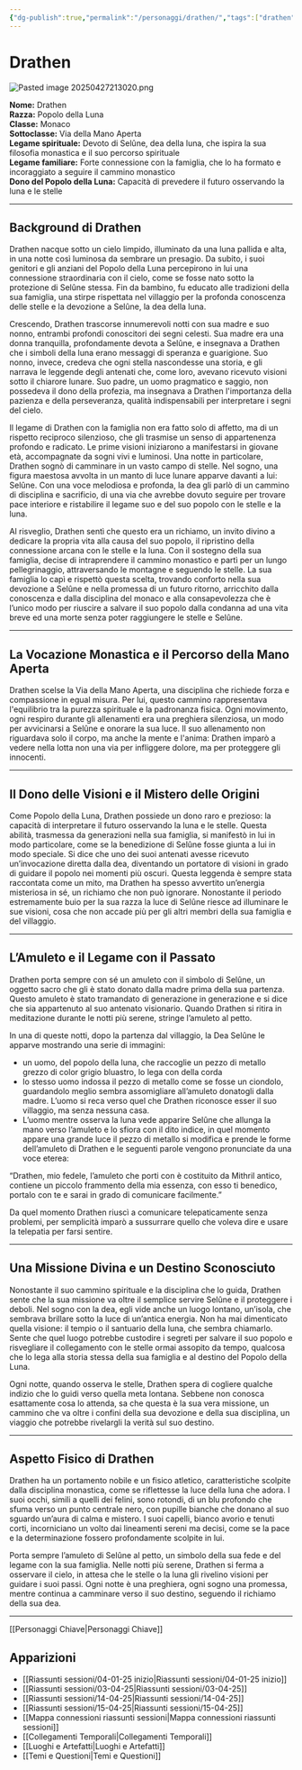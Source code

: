 ```yaml
---
{"dg-publish":true,"permalink":"/personaggi/drathen/","tags":["drathen"]}
---
```


# Drathen

![Pasted image 20250427213020.png](/img/user/Pasted%20image%2020250427213020.png)

**Nome:** Drathen  
**Razza:** Popolo della Luna  
**Classe:** Monaco  
**Sottoclasse:** Via della Mano Aperta  
**Legame spirituale:** Devoto di Selûne, dea della luna, che ispira la sua filosofia monastica e il suo percorso spirituale  
**Legame familiare:** Forte connessione con la famiglia, che lo ha formato e incoraggiato a seguire il cammino monastico  
**Dono del Popolo della Luna:** Capacità di prevedere il futuro osservando la luna e le stelle

---

## Background di Drathen
Drathen nacque sotto un cielo limpido, illuminato da una luna pallida e alta, in una notte così luminosa da sembrare un presagio. Da subito, i suoi genitori e gli anziani del Popolo della Luna percepirono in lui una connessione straordinaria con il cielo, come se fosse nato sotto la protezione di Selûne stessa. Fin da bambino, fu educato alle tradizioni della sua famiglia, una stirpe rispettata nel villaggio per la profonda conoscenza delle stelle e la devozione a Selûne, la dea della luna.

Crescendo, Drathen trascorse innumerevoli notti con sua madre e suo nonno, entrambi profondi conoscitori dei segni celesti. Sua madre era una donna tranquilla, profondamente devota a Selûne, e insegnava a Drathen che i simboli della luna erano messaggi di speranza e guarigione. Suo nonno, invece, credeva che ogni stella nascondesse una storia, e gli narrava le leggende degli antenati che, come loro, avevano ricevuto visioni sotto il chiarore lunare. Suo padre, un uomo pragmatico e saggio, non possedeva il dono della profezia, ma insegnava a Drathen l'importanza della pazienza e della perseveranza, qualità indispensabili per interpretare i segni del cielo.

Il legame di Drathen con la famiglia non era fatto solo di affetto, ma di un rispetto reciproco silenzioso, che gli trasmise un senso di appartenenza profondo e radicato. Le prime visioni iniziarono a manifestarsi in giovane età, accompagnate da sogni vivi e luminosi. Una notte in particolare, Drathen sognò di camminare in un vasto campo di stelle. Nel sogno, una figura maestosa avvolta in un manto di luce lunare apparve davanti a lui: Selûne. Con una voce melodiosa e profonda, la dea gli parlò di un cammino di disciplina e sacrificio, di una via che avrebbe dovuto seguire per trovare pace interiore e ristabilire il legame suo e del suo popolo con le stelle e la luna.

Al risveglio, Drathen sentì che questo era un richiamo, un invito divino a dedicare la propria vita alla causa del suo popolo, il ripristino della connessione arcana con le stelle e la luna. Con il sostegno della sua famiglia, decise di intraprendere il cammino monastico e partì per un lungo pellegrinaggio, attraversando le montagne e seguendo le stelle. La sua famiglia lo capì e rispettò questa scelta, trovando conforto nella sua devozione a Selûne e nella promessa di un futuro ritorno, arricchito dalla conoscenza e dalla disciplina del monaco e alla consapevolezza che è l’unico modo per riuscire a salvare il suo popolo dalla condanna ad una vita breve ed una morte senza poter raggiungere le stelle e Selûne.

---

## La Vocazione Monastica e il Percorso della Mano Aperta
Drathen scelse la Via della Mano Aperta, una disciplina che richiede forza e compassione in egual misura. Per lui, questo cammino rappresentava l'equilibrio tra la purezza spirituale e la padronanza fisica. Ogni movimento, ogni respiro durante gli allenamenti era una preghiera silenziosa, un modo per avvicinarsi a Selûne e onorare la sua luce. Il suo allenamento non riguardava solo il corpo, ma anche la mente e l'anima: Drathen imparò a vedere nella lotta non una via per infliggere dolore, ma per proteggere gli innocenti.

---

## Il Dono delle Visioni e il Mistero delle Origini
Come Popolo della Luna, Drathen possiede un dono raro e prezioso: la capacità di interpretare il futuro osservando la luna e le stelle. Questa abilità, trasmessa da generazioni nella sua famiglia, si manifestò in lui in modo particolare, come se la benedizione di Selûne fosse giunta a lui in modo speciale. Si dice che uno dei suoi antenati avesse ricevuto un’invocazione diretta dalla dea, diventando un portatore di visioni in grado di guidare il popolo nei momenti più oscuri. Questa leggenda è sempre stata raccontata come un mito, ma Drathen ha spesso avvertito un’energia misteriosa in sé, un richiamo che non può ignorare. Nonostante il periodo estremamente buio per la sua razza la luce di Selûne riesce ad illuminare le sue visioni, cosa che non accade più per gli altri membri della sua famiglia e del villaggio.

---

## L’Amuleto e il Legame con il Passato
Drathen porta sempre con sé un amuleto con il simbolo di Selûne, un oggetto sacro che gli è stato donato dalla madre prima della sua partenza. Questo amuleto è stato tramandato di generazione in generazione e si dice che sia appartenuto al suo antenato visionario. Quando Drathen si ritira in meditazione durante le notti più serene, stringe l’amuleto al petto.

In una di queste notti, dopo la partenza dal villaggio, la Dea Selûne le apparve mostrando una serie di immagini:
- un uomo, del popolo della luna, che raccoglie un pezzo di metallo grezzo di color grigio bluastro, lo lega con della corda
- lo stesso uomo indossa il pezzo di metallo come se fosse un ciondolo, guardandolo meglio sembra assomigliare all’amuleto donatogli dalla madre. L’uomo si reca verso quel che Drathen riconosce esser il suo villaggio, ma senza nessuna casa.
- L’uomo mentre osserva la luna vede apparire Selûne che allunga la mano verso l’amuleto e lo sfiora con il dito indice, in quel momento appare una grande luce il pezzo di metallo si modifica e prende le forme dell’amuleto di Drathen e le seguenti parole vengono pronunciate da una voce eterea:

“Drathen, mio fedele, l’amuleto che porti con è costituito da Mithril antico, contiene un piccolo frammento della mia essenza, con esso ti benedico, portalo con te e sarai in grado di comunicare facilmente.”

Da quel momento Drathen riuscì a comunicare telepaticamente senza problemi, per semplicità imparò a sussurrare quello che voleva dire e usare la telepatia per farsi sentire.

---

## Una Missione Divina e un Destino Sconosciuto
Nonostante il suo cammino spirituale e la disciplina che lo guida, Drathen sente che la sua missione va oltre il semplice servire Selûne e il proteggere i deboli. Nel sogno con la dea, egli vide anche un luogo lontano, un’isola, che sembrava brillare sotto la luce di un’antica energia. Non ha mai dimenticato quella visione: il tempio o il santuario della luna, che sembra chiamarlo. Sente che quel luogo potrebbe custodire i segreti per salvare il suo popolo e risvegliare il collegamento con le stelle ormai assopito da tempo, qualcosa che lo lega alla storia stessa della sua famiglia e al destino del Popolo della Luna.

Ogni notte, quando osserva le stelle, Drathen spera di cogliere qualche indizio che lo guidi verso quella meta lontana. Sebbene non conosca esattamente cosa lo attenda, sa che questa è la sua vera missione, un cammino che va oltre i confini della sua devozione e della sua disciplina, un viaggio che potrebbe rivelargli la verità sul suo destino.

---

## Aspetto Fisico di Drathen
Drathen ha un portamento nobile e un fisico atletico, caratteristiche scolpite dalla disciplina monastica, come se riflettesse la luce della luna che adora. I suoi occhi, simili a quelli dei felini, sono rotondi, di un blu profondo che sfuma verso un punto centrale nero, con pupille bianche che donano al suo sguardo un’aura di calma e mistero. I suoi capelli, bianco avorio e tenuti corti, incorniciano un volto dai lineamenti sereni ma decisi, come se la pace e la determinazione fossero profondamente scolpite in lui.

Porta sempre l’amuleto di Selûne al petto, un simbolo della sua fede e del legame con la sua famiglia. Nelle notti più serene, Drathen si ferma a osservare il cielo, in attesa che le stelle o la luna gli rivelino visioni per guidare i suoi passi. Ogni notte è una preghiera, ogni sogno una promessa, mentre continua a camminare verso il suo destino, seguendo il richiamo della sua dea.

---

[[Personaggi Chiave\|Personaggi Chiave]]

## Apparizioni
- [[Riassunti sessioni/04-01-25 inizio\|Riassunti sessioni/04-01-25 inizio]]
- [[Riassunti sessioni/03-04-25\|Riassunti sessioni/03-04-25]]
- [[Riassunti sessioni/14-04-25\|Riassunti sessioni/14-04-25]]
- [[Riassunti sessioni/15-04-25\|Riassunti sessioni/15-04-25]]
- [[Mappa connessioni riassunti sessioni\|Mappa connessioni riassunti sessioni]]
- [[Collegamenti Temporali\|Collegamenti Temporali]]
- [[Luoghi e Artefatti\|Luoghi e Artefatti]]
- [[Temi e Questioni\|Temi e Questioni]]